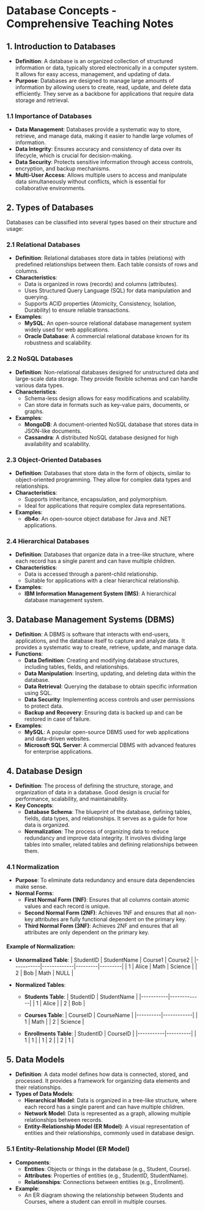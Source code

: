 # Database Concepts - Comprehensive Teaching Notes

## 1. Introduction to Databases
- **Definition**: A database is an organized collection of structured information or data, typically stored electronically in a computer system. It allows for easy access, management, and updating of data.
- **Purpose**: Databases are designed to manage large amounts of information by allowing users to create, read, update, and delete data efficiently. They serve as a backbone for applications that require data storage and retrieval.

### 1.1 Importance of Databases
- **Data Management**: Databases provide a systematic way to store, retrieve, and manage data, making it easier to handle large volumes of information.
- **Data Integrity**: Ensures accuracy and consistency of data over its lifecycle, which is crucial for decision-making.
- **Data Security**: Protects sensitive information through access controls, encryption, and backup mechanisms.
- **Multi-User  Access**: Allows multiple users to access and manipulate data simultaneously without conflicts, which is essential for collaborative environments.

## 2. Types of Databases
Databases can be classified into several types based on their structure and usage:

### 2.1 Relational Databases
- **Definition**: Relational databases store data in tables (relations) with predefined relationships between them. Each table consists of rows and columns.
- **Characteristics**:
  - Data is organized in rows (records) and columns (attributes).
  - Uses Structured Query Language (SQL) for data manipulation and querying.
  - Supports ACID properties (Atomicity, Consistency, Isolation, Durability) to ensure reliable transactions.
- **Examples**:
  - **MySQL**: An open-source relational database management system widely used for web applications.
  - **Oracle Database**: A commercial relational database known for its robustness and scalability.

### 2.2 NoSQL Databases
- **Definition**: Non-relational databases designed for unstructured data and large-scale data storage. They provide flexible schemas and can handle various data types.
- **Characteristics**:
  - Schema-less design allows for easy modifications and scalability.
  - Can store data in formats such as key-value pairs, documents, or graphs.
- **Examples**:
  - **MongoDB**: A document-oriented NoSQL database that stores data in JSON-like documents.
  - **Cassandra**: A distributed NoSQL database designed for high availability and scalability.

### 2.3 Object-Oriented Databases
- **Definition**: Databases that store data in the form of objects, similar to object-oriented programming. They allow for complex data types and relationships.
- **Characteristics**:
  - Supports inheritance, encapsulation, and polymorphism.
  - Ideal for applications that require complex data representations.
- **Examples**:
  - **db4o**: An open-source object database for Java and .NET applications.

### 2.4 Hierarchical Databases
- **Definition**: Databases that organize data in a tree-like structure, where each record has a single parent and can have multiple children.
- **Characteristics**:
  - Data is accessed through a parent-child relationship.
  - Suitable for applications with a clear hierarchical relationship.
- **Examples**:
  - **IBM Information Management System (IMS)**: A hierarchical database management system.

## 3. Database Management Systems (DBMS)
- **Definition**: A DBMS is software that interacts with end-users, applications, and the database itself to capture and analyze data. It provides a systematic way to create, retrieve, update, and manage data.
- **Functions**:
  - **Data Definition**: Creating and modifying database structures, including tables, fields, and relationships.
  - **Data Manipulation**: Inserting, updating, and deleting data within the database.
  - **Data Retrieval**: Querying the database to obtain specific information using SQL.
  - **Data Security**: Implementing access controls and user permissions to protect data.
  - **Backup and Recovery**: Ensuring data is backed up and can be restored in case of failure.
- **Examples**:
  - **MySQL**: A popular open-source DBMS used for web applications and data-driven websites.
  - **Microsoft SQL Server**: A commercial DBMS with advanced features for enterprise applications.

## 4. Database Design
- **Definition**: The process of defining the structure, storage, and organization of data in a database. Good design is crucial for performance, scalability, and maintainability.
- **Key Concepts**:
  - **Database Schema**: The blueprint of the database, defining tables, fields, data types, and relationships. It serves as a guide for how data is organized.
  - **Normalization**: The process of organizing data to reduce redundancy and improve data integrity. It involves dividing large tables into smaller, related tables and defining relationships between them.
  
### 4.1 Normalization
- **Purpose**: To eliminate data redundancy and ensure data dependencies make sense.
- **Normal Forms**:
  - **First Normal Form (1NF)**: Ensures that all columns contain atomic values and each record is unique.
  - **Second Normal Form (2NF)**: Achieves 1NF and ensures that all non-key attributes are fully functional dependent on the primary key.
  - **Third Normal Form (3NF)**: Achieves 2NF and ensures that all attributes are only dependent on the primary key.
  
#### Example of Normalization:
- **Unnormalized Table**:
  | StudentID | StudentName | Course1 | Course2 |
  |-----------|-------------|---------|---------|
  | 1         | Alice       | Math    | Science |
  | 2         | Bob         | Math    | NULL    |

- **Normalized Tables**:
  - **Students Table**:
    | StudentID | StudentName |
    |-----------|-------------|
    | 1         | Alice       |
    | 2         | Bob         |
  
  - **Courses Table**:
    | CourseID | CourseName |
    |----------|------------|
    | 1        | Math       |
    | 2        | Science    |
  
  - **Enrollments Table**:
    | StudentID | CourseID |
    |-----------|----------|
    | 1         | 1        |
    | 1         | 2        |
    | 2         | 1        |

## 5. Data Models
- **Definition**: A data model defines how data is connected, stored, and processed. It provides a framework for organizing data elements and their relationships.
- **Types of Data Models**:
  - **Hierarchical Model**: Data is organized in a tree-like structure, where each record has a single parent and can have multiple children.
  - **Network Model**: Data is represented as a graph, allowing multiple relationships between records.
  - **Entity-Relationship Model (ER Model)**: A visual representation of entities and their relationships, commonly used in database design.

### 5.1 Entity-Relationship Model (ER Model)
- **Components**:
  - **Entities**: Objects or things in the database (e.g., Student, Course).
  - **Attributes**: Properties of entities (e.g., StudentID, StudentName).
  - **Relationships**: Connections between entities (e.g., Enrollment).
- **Example**:
  - An ER diagram showing the relationship between Students and Courses, where a student can enroll in multiple courses.
